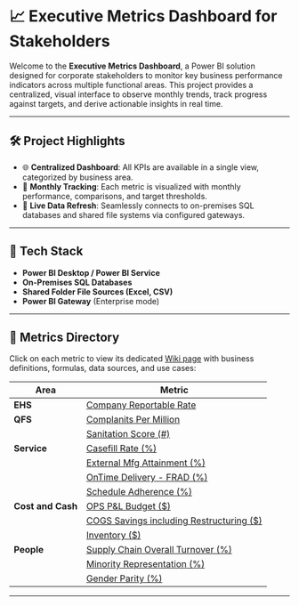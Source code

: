 # 📈 Executive Metrics Dashboard for Stakeholders

Welcome to the **Executive Metrics Dashboard**, a Power BI solution designed for corporate stakeholders to monitor key business performance indicators across multiple functional areas. This project provides a centralized, visual interface to observe monthly trends, track progress against targets, and derive actionable insights in real time.

---

## 🛠️ Project Highlights

- 🌐 **Centralized Dashboard**: All KPIs are available in a single view, categorized by business area.
- 📅 **Monthly Tracking**: Each metric is visualized with monthly performance, comparisons, and target thresholds.
- 📡 **Live Data Refresh**: Seamlessly connects to on-premises SQL databases and shared file systems via configured gateways.

---

## 🧰 Tech Stack

- **Power BI Desktop / Power BI Service**
- **On-Premises SQL Databases**
- **Shared Folder File Sources (Excel, CSV)**
- **Power BI Gateway** (Enterprise mode)

---

## 📁 Metrics Directory

Click on each metric to view its dedicated [Wiki page](../../wiki) with business definitions, formulas, data sources, and use cases:

| Area             | Metric                                                                                     |
|------------------|---------------------------------------------------------------------------------------------|
| **EHS**           | [Company Reportable Rate](../../wiki/CRR)                              |
| **QFS**           | [Complanits Per Million](../../wiki/CPM)                                                                       |
|                  | [Sanitation Score (#)](../../wiki/SS)                               |
| **Service**       | [Casefill Rate (%)](../../wiki/CR)                                     |
|                  | [External Mfg Attainment (%)](../../wiki/EMfg)                 |
|                  | [OnTime Delivery - FRAD (%)](../../wiki/OTD)                   |
|                  | [Schedule Adherence (%)](../../wiki/SA)                           |
| **Cost and Cash** | [OPS P&L Budget ($)](../../wiki/OPS)                                   |
|                  | [COGS Savings including Restructuring ($)](../../wiki/COGS) |
|                  | [Inventory ($)](../../wiki/Inventory)                                             |
| **People**        | [Supply Chain Overall Turnover (%)](../../wiki/SCOT)       |
|                  | [Minority Representation (%)](../../wiki/MR)       |
|                  | [Gender Parity (%)](../../wiki/GP)                         |

---

